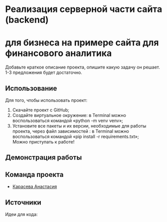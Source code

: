 # Реализация серверной части сайта (backend) 
# для бизнеса на примере сайта для финансового аналитика

Добавьте краткое описание проекта, опишите какую задачу он решает. 1-3 предложения будет достаточно. 

## Использование
Для того, чтобы использовать проект:
1. Скачайте проект с GitHub;
2. Создайте виртуальное окружение: в Terminal можно воспользоваться командой «python -m venv venv»;
3. Установите все пакеты и их версии, необходимые для работы проекта, через файл зависимостей : в Terminal можно воспользоваться командой «pip install -r requirements.txt»;  
Можно приступать к работе!

## Демонстрация работы


## Команда проекта
- [Карасева Анастасия](https://t.me/karasevaad)

## Источники
Идеи для кода:
